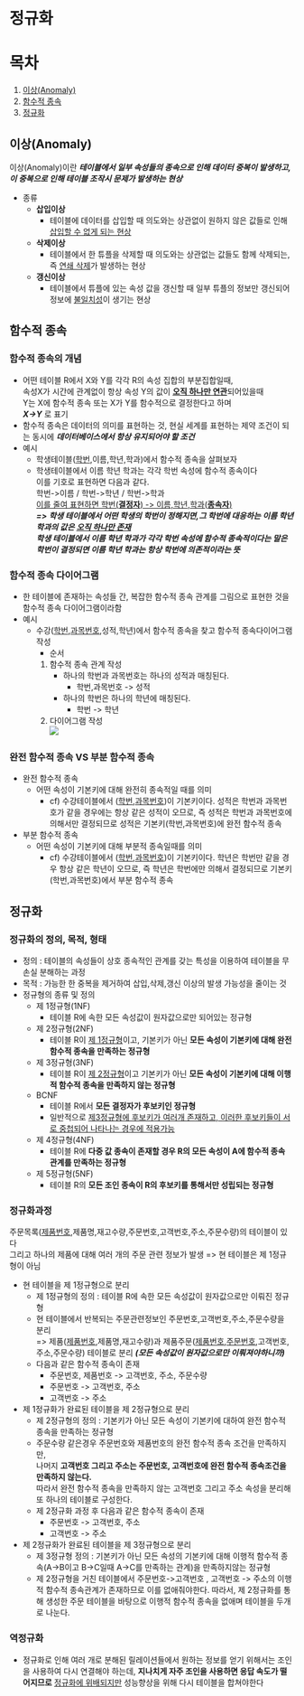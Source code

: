정규화  
=====  

# 목차
1. [이상(Anomaly)](#이상anomaly)  
2. [함수적 종속](#함수적-종속)  
3. [정규화](#정규화-1)  

## 이상(Anomaly)
이상(Anomaly)이란 ***테이블에서 일부 속성들의 종속으로 인해 데이터 중복이 발생하고, 이 중복으로 인해 테이블 조작시 문제가 발생하는 현상***  
* 종류  
  * **삽입이상**  
    * 테이블에 데이터를 삽입할 때 의도와는 상관없이 원하지 않은 값들로 인해 <u>삽입할 수 없게 되는 현상</u>  
  * **삭제이상**  
    * 테이블에서 한 튜플을 삭제할 때 의도와는 상관없는 값들도 함께 삭제되는, 즉 <u>연쇄 삭제</u>가 발생하는 현상  
  * **갱신이상**  
    * 테이블에서 튜플에 있는 속성 값을 갱신할 때 일부 튜플의 정보만 갱신되어 정보에 <u>불일치성</u>이 생기는 현상  

## 함수적 종속  
### 함수적 종속의 개념  
* 어떤 테이블 R에서 X와 Y를 각각 R의 속성 집합의 부분집합일때,  
속성X가 시간에 관계없이 항상 속성 Y의 값이 <U>**오직 하나만 연관**</U>되어있을때  
Y는 X에 함수적 종속 또는 X가 Y를 함수적으로 결정한다고 하며  
***X->Y*** 로 표기  
* 함수적 종속은 데이터의 의미를 표현하는 것, 현실 세계를 표현하는 제약 조건이 되는 동시에 ***데이터베이스에서 항상 유지되어야 할 조건***  
* 예시  
  * 학생테이블(<u>학번</u>,이름,학년,학과)에서 함수적 종속을 살펴보자  
  * 학생테이블에서 이름 학년 학과는 각각 학번 속성에 함수적 종속이다  
  이를 기호로 표현하면 다음과 같다.  
  학번->이름 / 학번->학년 / 학번->학과  
  <u>이를 줄여 표현하면 학번(**결정자**) -> 이름,학년,학과(**종속자**)</u>  
  ***=> 학생 테이블에서 어떤 학생의 학번이 정해지면,그 학번에 대응하는 이름 학년 학과의 값은 <u>오직 하나만 존재</u>  
  학생 테이블에서 이름 학년 학과가 각각 학번 속성에 함수적 종속적이다는 말은 학번이 결정되면 이름 학년 학과는 항상 학번에 의존적이라는 뜻***  

### 함수적 종속 다이어그램  
* 한 테이블에 존재하는 속성들 간, 복잡한 함수적 종속 관계를 그림으로 표현한 것을 함수적 종속 다이어그램이라함  
* 예시  
  * 수강(<u>학번</u>,<u>과목번호</u>,성적,학년)에서 함수적 종속을 찾고 함수적 종속다이어그램 작성    
    * 순서  
    1. 함수적 종속 관계 작성  
        * 하나의 학번과 과목번호는 하나의 성적과 매칭된다.  
          * 학번,과목번호 -> 성적  
        * 하나의 학번은 하나의 학년에 매칭된다.  
          * 학번 -> 학년  
    2. 다이어그램 작성  
      ![](https://bbungsang.github.io/assets/fd_diagram.png)  

### 완전 함수적 종속 VS 부분 함수적 종속  
* 완전 함수적 종속  
    * 어떤 속성이 기본키에 대해 완전히 종속적일 때를 의미  
      * cf) 수강테이블에서 (<u>학번</u>,<u>과목번호</u>)이 기본키이다. 성적은 학번과 과목번호가 같을 경우에는 항상 같은 성적이 오므로, 즉 성적은 학번과 과목번호에 의해서만 결정되므로 성적은 기본키(학번,과목번호)에 완전 함수적 종속  
* 부분 함수적 종속  
    * 어떤 속성이 기본키에 대해 부분적 종속일때를 의미  
      * cf) 수강테이블에서 (<u>학번</u>,<u>과목번호</u>)이 기본키이다. 학년은 학번만 같을 경우 항상 같은 학년이 오므로, 즉 학년은 학번에만 의해서 결정되므로 기본키(학번,과목번호)에서 부분 함수적 종속  

## 정규화  
### 정규화의 정의, 목적, 형태  
* 정의 : 테이블의 속성들이 상호 종속적인 관계를 갖는 특성을 이용하여 테이블을 무손실 분해하는 과정  
* 목적 : 가능한 한 중복을 제거하여 삽입,삭제,갱신 이상의 발생 가능성을 줄이는 것  
* 정규형의 종류 및 정의  
  * 제 1정규형(1NF)  
    * 테이블 R에 속한 모든 속성값이 원자값으로만 되어있는 정규형  
  * 제 2정규형(2NF)  
    * 테이블 R이 <u>제 1정규형</u>이고, 기본키가 아닌 **모든 속성이 기본키에 대해 완전 함수적 종속을 만족하는 정규형**  
  * 제 3정규형(3NF)  
    * 테이블 R이 <u>제 2정규형</u>이고 기본키가 아닌 **모든 속성이 기본키에 대해 이행적 함수적 종속을 만족하지 않는 정규형**  
  * BCNF  
    * 테이블 R에서 **모든 결정자가 후보키인 정규형**  
    * 일반적으로 <u>제3정규형에 후보키가 여러개 존재하고, 이러한 후보키들이 서로 중첩되어 나타나는 경우에 적용가능</u>  
  * 제 4정규형(4NF)  
    * 테이블 R에 **다중 값 종속이 존재할 경우 R의 모든 속성이 A에 함수적 종속 관계를 만족하는 정규형**  
  * 제 5정규형(5NF)  
    * 테이블 R의 **모든 조인 종속이 R의 후보키를 통해서만 성립되는 정규형**  

### 정규화과정  
주문목록(<u>제품번호</u>,제품명,재고수량,주문번호,고객번호,주소,주문수량)의 테이블이 있다  
그리고 하나의 제품에 대해 여러 개의 주문 관련 정보가 발생 => 현 테이블은 제 1정규형이 아님  
  * 현 테이블을 제 1정규형으로 분리  
    * 제 1정규형의 정의 : 테이블 R에 속한 모든 속성값이 원자값으로만 이뤄진 정규형  
    * 현 테이블에서 반복되는 주문관련정보인 주문번호,고객번호,주소,주문수량을 분리  
    => 제품(<u>제품번호</u>,제품명,재고수량)과 제품주문(<u>제품번호</u>,<u>주문번호</u>,고객번호,주소,주문수량) 테이블로 분리 ***(모든 속성값이 원자값으로만 이뤄져야하니까)***  
    * 다음과 같은 함수적 종속이 존재  
      * 주문번호, 제품번호 -> 고객번호, 주소, 주문수량  
      * 주문번호 -> 고객번호, 주소  
      * 고객번호 -> 주소  
  * 제 1정규화가 완료된 테이블을 제 2정규형으로 분리  
    * 제 2정규형의 정의 : 기본키가 아닌 모든 속성이 기본키에 대하여 완전 함수적 종속을 만족하는 정규형  
    * 주문수량 같은경우 주문번호와 제품번호의 완전 함수적 종속 조건을 만족하지만,  
    나머지 **고객번호 그리고 주소는 주문번호, 고객번호에 완전 함수적 종속조건을 만족하지 않는다.**  
    따라서 완전 함수적 종속을 만족하지 않는 고객번호 그리고 주소 속성을 분리해 또 하나의 테이블로 구성한다.  
    * 제 2정규화 과정 후 다음과 같은 함수적 종속이 존재  
      * 주문번호 -> 고객번호, 주소  
      * 고객번호 -> 주소  
  * 제 2정규화가 완료된 테이블을 제 3정규형으로 분리  
    * 제 3정규형 정의 : 기본키가 아닌 모든 속성의 기본키에 대해 이행적 함수적 종속(A->B이고 B->C일때 A->C를 만족하는 관계)을 만족하지않는 정규형  
    * 제 2정규형을 거친 테이블에서 주문번호->고객번호 , 고객번호 -> 주소의 이행적 함수적 종속관계가 존재하므로 이를 없애줘야한다. 따라서, 제 2정규화를 통해 생성한 주문 테이블을 바탕으로 이행적 함수적 종속을 없애며 테이블을 두개로 나눈다.  

### 역정규화  
* 정규화로 인해 여러 개로 분해된 릴레이션들에서 원하는 정보를 얻기 위해서는 조인을 사용하여 다시 연결해야 하는데, **지나치게 자주 조인을 사용하면 응답 속도가 떨어지므로** <u>정규화에 위배되지만</u> 성능향상을 위해 다시 테이블을 합쳐야한다
